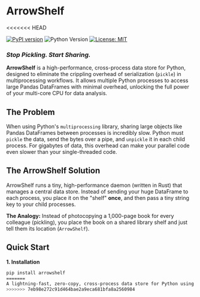 # ArrowShelf
<<<<<<< HEAD

[![PyPI version](https://badge.fury.io/py/arrowshelf.svg)](https://badge.fury.io/py/arrowshelf) <!-- You'll activate this when you publish -->
![Python Version](https://img.shields.io/pypi/pyversions/arrowshelf)
[![License: MIT](https://img.shields.io/badge/License-MIT-yellow.svg)](https://opensource.org/licenses/MIT)

### *Stop Pickling. Start Sharing.*

**ArrowShelf** is a high-performance, cross-process data store for Python, designed to eliminate the crippling overhead of serialization (`pickle`) in multiprocessing workflows. It allows multiple Python processes to access large Pandas DataFrames with minimal overhead, unlocking the full power of your multi-core CPU for data analysis.

## The Problem

When using Python's `multiprocessing` library, sharing large objects like Pandas DataFrames between processes is incredibly slow. Python must `pickle` the data, send the bytes over a pipe, and `unpickle` it in each child process. For gigabytes of data, this overhead can make your parallel code even slower than your single-threaded code.

## The ArrowShelf Solution

ArrowShelf runs a tiny, high-performance daemon (written in Rust) that manages a central data store. Instead of sending your huge DataFrame to each process, you place it on the "shelf" **once**, and then pass a tiny string key to your child processes.

**The Analogy:** Instead of photocopying a 1,000-page book for every colleague (pickling), you place the book on a shared library shelf and just tell them its location (`ArrowShelf`).

## Quick Start

**1. Installation**

```bash
pip install arrowshelf
=======
A lightning-fast, zero-copy, cross-process data store for Python using Apache Arrow.
>>>>>>> 7eb98e272c91d464bae2a9eca681bfa8a2560984
